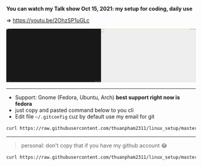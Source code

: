 **You can watch my Talk show Oct 15, 2021: my setup for coding, daily use**

⇒ <https://youtu.be/2OhzSP1uGLc>

<img src="./img/dotfiles.gif" width="50%" height="50%"><img src="./img/light.gif" width="50%" height="50%">

---

- Support: Gnome (Fedora, Ubuntu, Arch) **best support right now is fedora**
- just copy and pasted command below to you cli
- Edit file `~/.gitconfig` cuz by default use my email for git

```bash
curl https://raw.githubusercontent.com/thuanpham2311/linux_setup/master/install.sh --output install.sh ; chmod +x ./install.sh ; ./install.sh
```

---

> personal: don't copy that if you have my github account 😂

```bash
curl https://raw.githubusercontent.com/thuanpham2311/linux_setup/master/install_personal.sh --output install_personal.sh ; chmod +x ./install_personal.sh ; ./install_personal.sh
```

